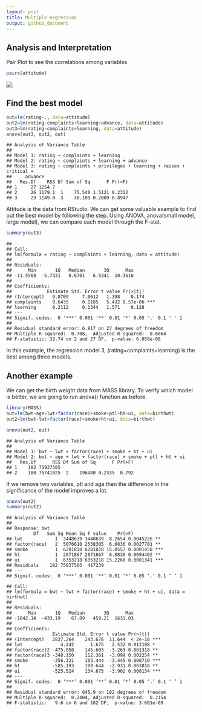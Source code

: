 ```yaml
---
layout: post
title: Multiple Regression
output: github_document
---
```


## Analysis and Interpretation

Pair Plot to see the correlations among variables

``` r
pairs(attitude)
```

![](https://seandaddy.github.io/images/attitude-1.png)<!-- -->

## Find the best model

``` r
out=lm(rating~., data=attitude)
out2=lm(rating~complaints+learning+advance, data=attitude)
out3=lm(rating~complaints+learning, data=attitude)
anova(out3, out2, out)
```

    ## Analysis of Variance Table
    ##
    ## Model 1: rating ~ complaints + learning
    ## Model 2: rating ~ complaints + learning + advance
    ## Model 3: rating ~ complaints + privileges + learning + raises + critical +
    ##     advance
    ##   Res.Df    RSS Df Sum of Sq      F Pr(>F)
    ## 1     27 1254.7                           
    ## 2     26 1179.1  1    75.540 1.5121 0.2312
    ## 3     23 1149.0  3    30.109 0.2009 0.8947

Attitude is the data from RStudio. We can get some valuable example to
find out the best model by following the step. Using ANOVA, anova(small
model, large model), we can compare each model through the F-stat.

``` r
summary(out3)
```

    ##
    ## Call:
    ## lm(formula = rating ~ complaints + learning, data = attitude)
    ##
    ## Residuals:
    ##      Min       1Q   Median       3Q      Max
    ## -11.5568  -5.7331   0.6701   6.5341  10.3610
    ##
    ## Coefficients:
    ##             Estimate Std. Error t value Pr(>|t|)    
    ## (Intercept)   9.8709     7.0612   1.398    0.174    
    ## complaints    0.6435     0.1185   5.432 9.57e-06 ***
    ## learning      0.2112     0.1344   1.571    0.128    
    ## ---
    ## Signif. codes:  0 '***' 0.001 '**' 0.01 '*' 0.05 '.' 0.1 ' ' 1
    ##
    ## Residual standard error: 6.817 on 27 degrees of freedom
    ## Multiple R-squared:  0.708,  Adjusted R-squared:  0.6864
    ## F-statistic: 32.74 on 2 and 27 DF,  p-value: 6.058e-08

In this example, the regression model 3, (rating=complaints+learning) is
the best among three models.

## Another example

We can get the birth weight data from MASS library. To verify which model is better, we are going to run anova() function as before.
```r
library(MASS)
out=lm(bwt~age+lwt+factor(race)+smoke+ptl+ht+ui, data=birthwt)
out2=lm(bwt~lwt+factor(race)+smoke+ht+ui, data=birthwt)

anova(out2, out)
```
    ## Analysis of Variance Table
    ##
    ## Model 1: bwt ~ lwt + factor(race) + smoke + ht + ui
    ## Model 2: bwt ~ age + lwt + factor(race) + smoke + ptl + ht + ui
    ##   Res.Df      RSS Df Sum of Sq      F Pr(>F)
    ## 1    182 75937505                           
    ## 2    180 75741025  2    196480 0.2335  0.792

If we remove two variables, ptl and age then the difference in the significance of the model improves a lot.

```r
anova(out2)
summary(out2)
```

    ## Analysis of Variance Table
    ##
    ## Response: bwt
              Df   Sum Sq Mean Sq F value    Pr(>F)    
    ## lwt            1  3448639 3448639  8.2654 0.0045226 **
    ## factor(race)   2  5076610 2538305  6.0836 0.0027701 **
    ## smoke          1  6281818 6281818 15.0557 0.0001458 ***
    ## ht             1  2871867 2871867  6.8830 0.0094402 **
    ## ui             1  6353218 6353218 15.2268 0.0001341 ***
    ## Residuals    182 75937505  417239                      
    ## ---
    ## Signif. codes:  0 ‘***’ 0.001 ‘**’ 0.01 ‘*’ 0.05 ‘.’ 0.1 ‘ ’ 1

    ## Call:
    ## lm(formula = bwt ~ lwt + factor(race) + smoke + ht + ui, data = birthwt)
    ##
    ## Residuals:
    ##      Min       1Q   Median       3Q      Max
    ## -1842.14  -433.19    67.09   459.21  1631.03
    ##
    ## Coefficients:
    ##               Estimate Std. Error t value Pr(>|t|)    
    ## (Intercept)   2837.264    243.676  11.644  < 2e-16 ***
    ## lwt              4.242      1.675   2.532 0.012198 *  
    ## factor(race)2 -475.058    145.603  -3.263 0.001318 **
    ## factor(race)3 -348.150    112.361  -3.099 0.002254 **
    ## smoke         -356.321    103.444  -3.445 0.000710 ***
    ## ht            -585.193    199.644  -2.931 0.003810 **
    ## ui            -525.524    134.675  -3.902 0.000134 ***
    ## ---
    ## Signif. codes:  0 ‘***’ 0.001 ‘**’ 0.01 ‘*’ 0.05 ‘.’ 0.1 ‘ ’ 1
    ##
    ## Residual standard error: 645.9 on 182 degrees of freedom
    ## Multiple R-squared:  0.2404,	Adjusted R-squared:  0.2154
    ## F-statistic:   9.6 on 6 and 182 DF,  p-value: 3.601e-09
